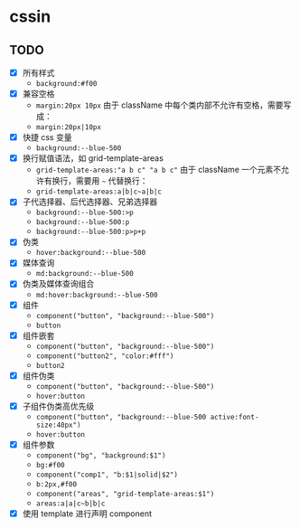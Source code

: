 # cssin

## TODO

- [x] 所有样式
  - `background:#f00`
- [x] 兼容空格
  - `margin:20px 10px` 由于 className 中每个类内部不允许有空格，需要写成：
  - `margin:20px|10px`
- [x] 快捷 css 变量
  - `background:--blue-500`
- [x] 换行赋值语法，如 grid-template-areas
  - `grid-template-areas:"a b c" "a b c"` 由于 className 一个元素不允许有换行，需要用 `~` 代替换行：
  - `grid-template-areas:a|b|c~a|b|c`
- [x] 子代选择器、后代选择器、兄弟选择器
  - `background:--blue-500:>p`
  - `background:--blue-500:p`
  - `background:--blue-500:p>p+p`
- [x] 伪类
  - `hover:background:--blue-500`
- [x] 媒体查询
  - `md:background:--blue-500`
- [x] 伪类及媒体查询组合
  - `md:hover:background:--blue-500`
- [x] 组件
  - `component("button", "background:--blue-500")`
  - `button`
- [x] 组件嵌套
  - `component("button", "background:--blue-500")`
  - `component("button2", "color:#fff")`
  - `button2`
- [x] 组件伪类
  - `component("button", "background:--blue-500")`
  - `hover:button`
- [x] 子组件伪类高优先级
  - `component("button", "background:--blue-500 active:font-size:40px")`
  - `hover:button`
- [x] 组件参数
  - `component("bg", "background:$1")`
  - `bg:#f00`
  - `component("comp1", "b:$1|solid|$2")`
  - `b:2px,#f00`
  - `component("areas", "grid-template-areas:$1")`
  - `areas:a|a|c~b|b|c`
- [x] 使用 template 进行声明 component
